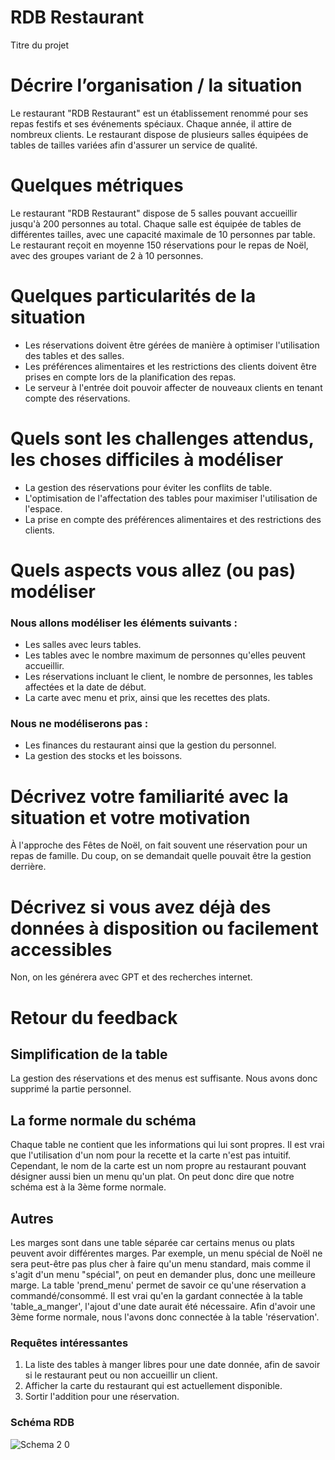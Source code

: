 # RDB Restaurant
Titre du projet

# Décrire l’organisation / la situation
Le restaurant "RDB Restaurant" est un établissement renommé pour ses repas festifs et ses événements spéciaux. Chaque année, il attire de nombreux clients. Le restaurant dispose de plusieurs salles équipées de tables de tailles variées afin d'assurer un service de qualité.

# Quelques métriques
Le restaurant "RDB Restaurant" dispose de 5 salles pouvant accueillir jusqu'à 200 personnes au total. Chaque salle est équipée de tables de différentes tailles, avec une capacité maximale de 10 personnes par table. Le restaurant reçoit en moyenne 150 réservations pour le repas de Noël, avec des groupes variant de 2 à 10 personnes.

# Quelques particularités de la situation
- Les réservations doivent être gérées de manière à optimiser l'utilisation des tables et des salles.
- Les préférences alimentaires et les restrictions des clients doivent être prises en compte lors de la planification des repas.
- Le serveur à l'entrée doit pouvoir affecter de nouveaux clients en tenant compte des réservations.

# Quels sont les challenges attendus, les choses difficiles à modéliser
- La gestion des réservations pour éviter les conflits de table.
- L'optimisation de l'affectation des tables pour maximiser l'utilisation de l'espace.
- La prise en compte des préférences alimentaires et des restrictions des clients.

# Quels aspects vous allez (ou pas) modéliser
### Nous allons modéliser les éléments suivants :
- Les salles avec leurs tables.
- Les tables avec le nombre maximum de personnes qu'elles peuvent accueillir.
- Les réservations incluant le client, le nombre de personnes, les tables affectées et la date de début.
- La carte avec menu et prix, ainsi que les recettes des plats.

### Nous ne modéliserons pas :
- Les finances du restaurant ainsi que la gestion du personnel.
- La gestion des stocks et les boissons.

# Décrivez votre familiarité avec la situation et votre motivation

À l'approche des Fêtes de Noël, on fait souvent une réservation pour un repas de famille. Du coup, on se demandait quelle pouvait être la gestion derrière.

# Décrivez si vous avez déjà des données à disposition ou facilement accessibles

Non, on les générera avec GPT et des recherches internet.

# Retour du feedback

## Simplification de la table

La gestion des réservations et des menus est suffisante. Nous avons donc supprimé la partie personnel.

## La forme normale du schéma

Chaque table ne contient que les informations qui lui sont propres.
Il est vrai que l'utilisation d'un nom pour la recette et la carte n'est pas intuitif. Cependant, le nom de la carte est un nom propre au restaurant pouvant désigner aussi bien un menu qu'un plat.
On peut donc dire que notre schéma est à la 3ème forme normale.

## Autres

Les marges sont dans une table séparée car certains menus ou plats peuvent avoir différentes marges. Par exemple, un menu spécial de Noël ne sera peut-être pas plus cher à faire qu'un menu standard, mais comme il s'agit d'un menu "spécial", on peut en demander plus, donc une meilleure marge.
La table 'prend_menu' permet de savoir ce qu'une réservation a commandé/consommé. Il est vrai qu'en la gardant connectée à la table 'table_a_manger', l'ajout d'une date aurait été nécessaire. Afin d'avoir une 3ème forme normale, nous l'avons donc connectée à la table 'réservation'.

### Requêtes intéressantes

1. La liste des tables à manger libres pour une date donnée, afin de savoir si le restaurant peut ou non accueillir un client.
2. Afficher la carte du restaurant qui est actuellement disponible.
3. Sortir l'addition pour une réservation.

### Schéma RDB
![Schema 2 0](https://github.com/user-attachments/assets/7dc70887-8967-4ef4-9814-ac58c25ad29f)